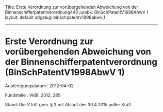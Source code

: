 Title: Erste Verordnung zur vorübergehenden Abweichung von der Binnenschifferpatentverordnung440
jurabk: BinSchPatentV1998AbwV 1
layout: default
origslug: binschpatentv1998abwv_1


---

# Erste Verordnung zur vorübergehenden Abweichung von der Binnenschifferpatentverordnung (BinSchPatentV1998AbwV 1)

Ausfertigungsdatum
:   2012-04-02

Fundstelle
:   VkBl: 2012, 285

Stand: Die V tritt gem. § 2 mit Ablauf des 30.4.2015 außer Kraft
